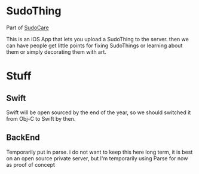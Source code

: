 # SudoThing

Part of [SudoCare](https://sudoroom.org/wiki/SudoCare)

This is an iOS App that lets you upload a SudoThing to the server.
then we can have people get little points for fixing SudoThings or learning
about them or simply decorating them with art.

# Stuff

## Swift

Swift will be open sourced by the end of the year, so we should switched it from Obj-C to Swift by then.

## BackEnd

Temporarily put in parse. i do not want to keep this here long term, it is best on an open source private server, but I'm temporarily using Parse for now as proof of concept
